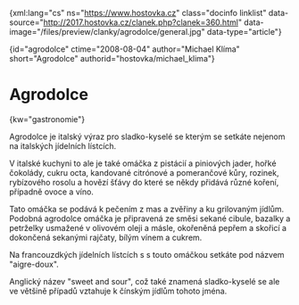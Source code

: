 
{xml:lang="cs" ns="https://www.hostovka.cz" class="docinfo linklist" data-source="http://2017.hostovka.cz/clanek.php?clanek=360.html" data-image="/files/preview/clanky/agrodolce/general.jpg" data-type="article"}

{id="agrodolce" ctime="2008-08-04" author="Michael Klíma" short="Agrodolce" authorid="hostovka/michael_klima"}

# Agrodolce

<!-- generated attribute kw by user_udpatekw.sh on 2019-03-13, do not edit -->

{kw="gastronomie"}

Agrodolce je italský výraz pro sladko-kyselé se kterým se setkáte nejenom na italských jídelních lístcích.

V italské kuchyni to ale je také omáčka z pistácií a piniových jader, hořké čokolády, cukru octa, kandované citrónové a pomerančové kůry, rozinek, rybízového rosolu a hovězí šťávy do které se někdy přidává různé koření, případně ovoce a víno.

Tato omáčka se podává k pečením z mas a zvěřiny a ku grilovaným jídlům. Podobná agrodolce omáčka je připravená ze směsi sekané cibule, bazalky a petrželky usmažené v olivovém oleji a másle, okořeněná pepřem a skořicí a dokončená sekanými rajčaty, bílým vínem a cukrem.

Na francouzdkých jídelních lístcích s s touto omáčkou setkáte pod názvem "aigre-doux".

Anglický název "sweet and sour", což také znamená sladko-kyselé se ale ve většině případů vztahuje k čínským jídlům tohoto jména.

